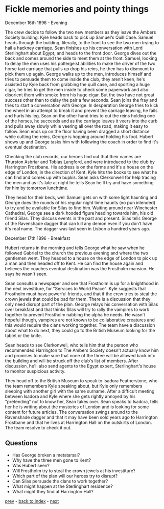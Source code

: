 # Fickle memories and pointy things

December 16th 1896 - Evening

The crew decide to follow the two new members as they leave the Ambers Society building. Kyle heads back to pick up Samuel's Quill Case. Samuel heads through the building, literally, to the front to see the two men trying to hail a hackney carriage. Sean finishes up his conversation with Lord Sterlinghart about Egypt, and heads to the front door. George dives out the back and comes around the side to meet them at the front. Samuel, looking to delay the men uses his poltergeist abilities to make the driver of the two horse taxi carriage that pulls up drop his reins, he then has to dismount to pick them up again. George walks up to the men, introduces himself and tries to persuade them to come inside the club, they aren't keen, he's assisted by Kyle back from grabbing the quill case, and sporting a huge cigar, he tries to get the men inside to check some paperwork and also disorient them with smoke from his huge cigar. But the two have not great success other than to delay the pair a few seconds. Sean joins the fray and tries to start a conversation with George. In desperation George tries to kick the wheel in an attempt to break it and prevent the carriage leaving, he fails and hurts his leg. Sean on the other hand tries to cut the reins holding one of the horses, he succeeds and as the carriage leaves it veers into the curb and pulls away slowly while veering all over the road, making it easy to follow. Sean ends up on the floor having been dragged a short distance while cutting the reins, George is hopping around holding his foot. Hubert shows up and George tasks him with following the coach in order to find it's eventual destination.

Checking the club records, our heroes find out that their names are Thurston Asbriar and Tobias Langford, and were introduced to the club by Harrington Frostbane. His address is on the forms and it's a house on the edge of London, in the direction of Kent. Kyle hits the books to see what he can find and comes up with bupkis. Sean asks Clerkonwell for help tracing the men and as it's late at night he tells Sean he'll try and have something for him by tomorrow lunchtime.

They head for their beds, well Samuel gets on with some light haunting and George does the rounds of his regular night time haunts (no pun intended) to try and be available for Silas to find him. Waiting around near Winchester Cathedral, George see a dark hooded figure heading towards him, his old friend Silas. They discuss events in the past and present. Silas tells George of the Ravenshade dagger that can kill any demon even if you don't have it's real name. The dagger was last seen in Lisbon a hundred years ago.

December 17th 1896 - Breakfast

Hubert returns in the morning and tells George what he saw when he followed Gabriel to the church the previous evening and where the two gentlemen went. They headed to a house on the edge of London to pick up a man and then headed off to Kent. He can find the house again and believes the coaches eventual destination was the Frostholm mansion. He says he wasn't seen.

Sean consults a newspaper and see that Frostholm is up for a knighthood in the next investiture, for "Services to World Peace". Kyle suggests that Frostholm must have powerful friends, and that if the crew tries to steal the crown jewels that could be bad for them. There is a discussion that they only need disrupt part of the plan. George relays his conversation with Silas over breakfast and that thinks Silas will try to rally the vampires to work together to prevent Frostholm nabbing the alpha he needs. He wasn't hopeful though, vampires are not known to be collaborative creatures and this would require the clans working together. The team have a discussion about what to do next, they could go to the British Museum looking for the tablet or the knife.

Sean heads to see Clerkonwell, who tells him that the person who recommended Harrington to The Ambers Society doesn't actually know him and promises to make sure that none of the three will be allowed back into the building and will be struck off the club's list of members. After discussion, he'll also send agents to the Egypt expert, Sterlinghart's house to monitor suspicious activity.

They head off to the British Museum to speak to Isadora Featherstone, who the team remembers Kyle speaking about, but Kyle only remembers sleeping with another girl with the same surname. After a difficult meeting between Isadora and Kyle where she gets rightly annoyed by his "pretending" not to know her, Sean takes over. Sean speaks to Isadora, tells her he is writing about the mysteries of London and is looking for some content for future articles. The conversation swings around to the Ravenshade dagger and that it may have been sold years ago to Harrington Frostbane and that he lives at Harrington Hall on the outskirts of London. The team resolve to check it out.

## Questions
* Has George broken a metatarsal?
* Why have the three men gone to Kent?
* Was Hubert seen?
* Will Frostholm try to steal the crown jewels at his investiture?
* Which part of the plan will our heroes try to disrupt?
* Can Silas persuade the clans to work together?
* What might happen at the Sterlinghart residence?
* What might they find at Harrington Hall?

[prev](part-014) - [back to index](index) - [next](part-016)

